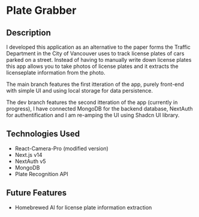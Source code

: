 # Plate Grabber

## Description
I developed this application as an alternative to the paper forms the Traffic Department in the City of Vancouver uses to track license plates of cars parked on a street. Instead of having to manually write down license plates this app allows you to take photos of license plates and it extracts the licenseplate information from the photo. 

The main branch features the first itteration of the app, purely front-end with simple UI and using local storage for data persistence. 

The dev branch features the second itteration of the app (currently in progress), I have connected MongoDB for the backend database, NextAuth for authentification and I am re-amping the UI using Shadcn UI library. 

## Technologies Used
- React-Camera-Pro (modified version)
- Next.js v14
- NextAuth v5
- MongoDB
- Plate Recognition API

## Future Features
- Homebrewed AI for license plate information extraction
